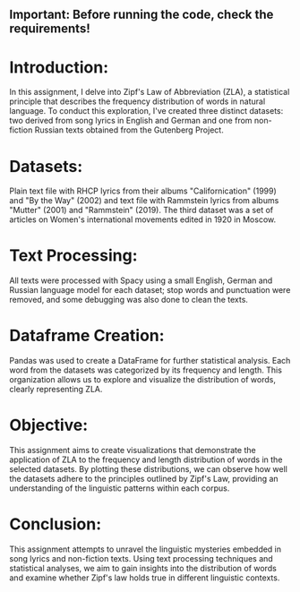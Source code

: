 ## Important: Before running the code, check the requirements! ##

# Introduction:
In this assignment, I delve into Zipf's Law of Abbreviation (ZLA), a statistical principle that describes the frequency distribution of words in natural language. To conduct this exploration, I've created three distinct datasets: two derived from song lyrics in English and German and one from non-fiction Russian texts obtained from the Gutenberg Project.

# Datasets:
Plain text file with RHCP lyrics from their albums "Californication" (1999) and "By the Way" (2002) and text file with Rammstein lyrics from albums "Mutter" (2001) and "Rammstein" (2019). The third dataset was a set of articles on Women's international movements edited in 1920 in Moscow.

# Text Processing:
All texts were processed with Spacy using a small English, German and Russian language model for each dataset; stop words and punctuation were removed, and some debugging was also done to clean the texts. 

# Dataframe Creation:
Pandas was used to create a DataFrame for further statistical analysis. Each word from the datasets was categorized by its frequency and length. This organization allows us to explore and visualize the distribution of words, clearly representing ZLA. 

# Objective:
This assignment aims to create visualizations that demonstrate the application of ZLA to the frequency and length distribution of words in the selected datasets. By plotting these distributions, we can observe how well the datasets adhere to the principles outlined by Zipf's Law, providing an understanding of the linguistic patterns within each corpus.

# Conclusion:
This assignment attempts to unravel the linguistic mysteries embedded in song lyrics and non-fiction texts. Using text processing techniques and statistical analyses, we aim to gain insights into the distribution of words and examine whether Zipf's law holds true in different linguistic contexts.
